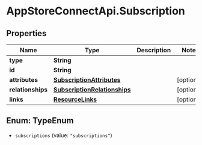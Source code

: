 # AppStoreConnectApi.Subscription

## Properties

Name | Type | Description | Notes
------------ | ------------- | ------------- | -------------
**type** | **String** |  | 
**id** | **String** |  | 
**attributes** | [**SubscriptionAttributes**](SubscriptionAttributes.md) |  | [optional] 
**relationships** | [**SubscriptionRelationships**](SubscriptionRelationships.md) |  | [optional] 
**links** | [**ResourceLinks**](ResourceLinks.md) |  | [optional] 



## Enum: TypeEnum


* `subscriptions` (value: `"subscriptions"`)




